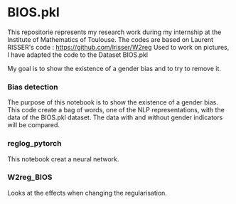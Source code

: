 # BIOS.pkl
This repositorie represents my research work during my internship at the Institute of Mathematics of Toulouse.
The codes are based on Laurent RISSER's code :
https://github.com/lrisser/W2reg 
Used to work on pictures, I have adapted the code to the Dataset BIOS.pkl

My goal is to show the existence of a gender bias and to try to remove it. 

### Bias detection 

The purpose of this notebook is to show the existence of a gender bias. This code create a bag of words, one of the NLP representations, with the data of the BIOS.pkl dataset. The data with and without gender indicators will be compared. 

### reglog_pytorch

This notebook creat a neural network.

### W2reg_BIOS

Looks at the effects when changing the regularisation.
